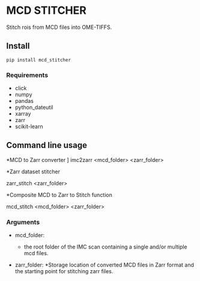 # MCD STITCHER

Stitch rois from MCD files into OME-TIFFS.

## Install

```
pip install mcd_stitcher
```

### Requirements

* click
* numpy
* pandas
* python_dateutil
* xarray
* zarr
* scikit-learn

## Command line usage

*MCD to Zarr converter
]
imc2zarr <mcd_folder> <zarr_folder>

*Zarr dataset stitcher

zarr_stitch <zarr_folder>

*Composite MCD to Zarr to Stitch function

mcd_stitch <mcd_folder> <zarr_folder>

### Arguments
* mcd_folder:
  * the root folder of the IMC scan containing a single and/or multiple mcd files.
  
* zarr_folder: 
	*Storage location of converted MCD files in Zarr format and the starting point for stitching zarr files.
